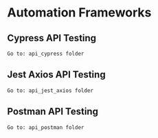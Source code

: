 # Automation Frameworks

## Cypress API Testing
```
Go to: api_cypress folder
```

## Jest Axios API Testing
```
Go to: api_jest_axios folder
```

## Postman API Testing
```
Go to: api_postman folder
```